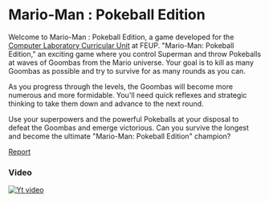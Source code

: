 # Mario-Man : Pokeball Edition

Welcome to Mario-Man : Pokeball Edition, a game developed for the [Computer Laboratory Curricular Unit](https://sigarra.up.pt/feup/en/UCURR_GERAL.FICHA_UC_VIEW?pv_ocorrencia_id=501680) at FEUP.
"Mario-Man: Pokeball Edition," an exciting game where you control Superman and throw Pokeballs at waves of Goombas from the Mario universe. Your goal is to kill as many Goombas as possible and try to survive for as many rounds as you can.

As you progress through the levels, the Goombas will become more numerous and more formidable. You'll need quick reflexes and strategic thinking to take them down and advance to the next round.

Use your superpowers and the powerful Pokeballs at your disposal to defeat the Goombas and emerge victorious. Can you survive the longest and become the ultimate "Mario-Man: Pokeball Edition" champion?

[Report](/doc/Proj_Report.pdf)

### Video
[![Yt video](http://img.youtube.com/vi/inYz8ARiVhw/0.jpg)](https://www.youtube.com/watch?v=inYz8ARiVhw "FEUP LCOM 2022 - MARIO-MAN: Pokeball Edition")
